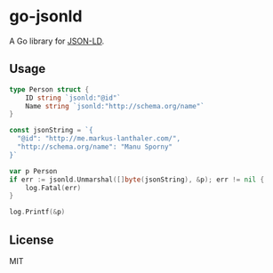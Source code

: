# go-jsonld

A Go library for [JSON-LD](https://www.w3.org/TR/json-ld/).

## Usage

```go
type Person struct {
	ID string `jsonld:"@id"`
	Name string `jsonld:"http://schema.org/name"`
}

const jsonString = `{
  "@id": "http://me.markus-lanthaler.com/",
  "http://schema.org/name": "Manu Sporny"
}`

var p Person
if err := jsonld.Unmarshal([]byte(jsonString), &p); err != nil {
	log.Fatal(err)
}

log.Printf(&p)
```

## License

MIT
